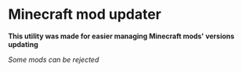 # Minecraft mod updater

**This utility was made for easier managing Minecraft mods' versions updating**

*Some mods can be rejected*
